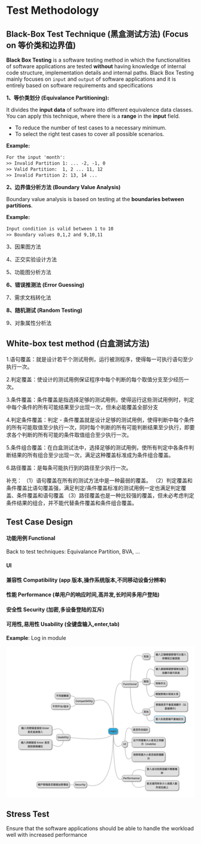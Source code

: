 # Test Methodology

## Black-Box Test Technique (黑盒测试方法) (Focus on 等价类和边界值)
**Black Box Testing** is a software testing method in which the functionalities of software applications are tested **without** having knowledge of internal code structure, implementation details and internal paths. Black Box Testing mainly focuses on `input` and `output` of software applications and it is entirely based on software requirements and specifications

**1、等价类划分 (Equivalance Partitioning):**

It divides the **input data** of software into different equivalence data classes.
You can apply this technique, where there is a **range** in the **input** field.

- To reduce the number of test cases to a necessary minimum.
- To select the right test cases to cover all possible scenarios.

**Example:**

    For the input 'month':
    >> Invalid Partition 1: ... -2, -1, 0
    >> Valid Partition:  1, 2 ... 11, 12
    >> Invalid Partition 2: 13, 14 ...



**2、边界值分析方法 (Boundary Value Analysis)**

Boundary value analysis is based on testing at the **boundaries between partitions**.

**Example:**

    Input condition is valid between 1 to 10
    >> Boundary values 0,1,2 and 9,10,11


3、因果图方法

4、正交实验设计方法

5、功能图分析方法

**6、错误推测法 (Error Guessing)**

7、需求文档转化法

**8、随机测试 (Random Testing)**

9、对象属性分析法
## White-box test method (白盒测试方法)
1.语句覆盖：就是设计若干个测试用例，运行被测程序，使得每一可执行语句至少执行一次。

2.判定覆盖：使设计的测试用例保证程序中每个判断的每个取值分支至少经历一次。

3.条件覆盖：条件覆盖是指选择足够的测试用例，使得运行这些测试用例时，判定中每个条件的所有可能结果至少出现一次，但未必能覆盖全部分支

4.判定条件覆盖：判定 - 条件覆盖就是设计足够的测试用例，使得判断中每个条件的所有可能取值至少执行一次，同时每个判断的所有可能判断结果至少执行，即要求各个判断的所有可能的条件取值组合至少执行一次。

5.条件组合覆盖：在白盒测试法中，选择足够的测试用例，使所有判定中各条件判断结果的所有组合至少出现一次，满足这种覆盖标准成为条件组合覆盖。

6.路径覆盖：是每条可能执行到的路径至少执行一次。

补充：
（1）语句覆盖在所有的测试方法中是一种最弱的覆盖。
（2）判定覆盖和条件覆盖比语句覆盖强，满足判定/条件覆盖标准的测试用例一定也满足判定覆盖、条件覆盖和语句覆盖
（3）路径覆盖也是一种比较强的覆盖，但未必考虑判定条件结果的组合，并不能代替条件覆盖和条件组合覆盖。
## Test Case Design
#### 功能用例 Functional
Back to test techniques: Equivalance Partition, BVA, ...
#### UI
#### 兼容性 Compatibility (app 版本,操作系统版本,不同移动设备分辨率)

#### 性能 Performance (单用户的响应时间,高并发,长时间多用户登陆)

#### 安全性 Security (加密,多设备登陆的互斥)
#### 可用性,易用性 Usability (全键盘输入,enter,tab)

**Example**: Log in module

![Example](../test_case_design_example.png)

## Stress Test
Ensure that the software applications should be able to handle the workload well with increased performance